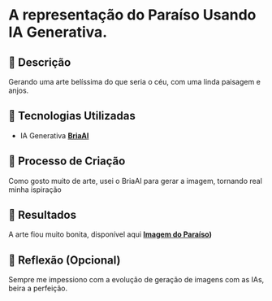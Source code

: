 # A representação do Paraíso Usando IA Generativa.

## 📒 Descrição
Gerando uma arte belíssima do que seria o céu, com uma linda paisagem e anjos.

## 🤖 Tecnologias Utilizadas
- IA Generativa **[BriaAI]([https://chat.openai.com](https://platform.bria.ai/))**

## 🧐 Processo de Criação
Como gosto muito de arte, usei o BriaAI para gerar a imagem, tornando real minha ispiração

## 🚀 Resultados
A arte fiou muito bonita, disponível aqui **[Imagem do Paraíso]())** 

## 💭 Reflexão (Opcional)
Sempre me impessiono com a evolução de geração de imagens com as IAs, beira a perfeição.
